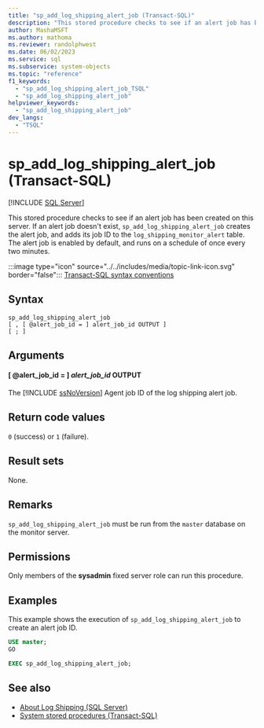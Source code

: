 ```yaml
---
title: "sp_add_log_shipping_alert_job (Transact-SQL)"
description: "This stored procedure checks to see if an alert job has been created on this server."
author: MashaMSFT
ms.author: mathoma
ms.reviewer: randolphwest
ms.date: 06/02/2023
ms.service: sql
ms.subservice: system-objects
ms.topic: "reference"
f1_keywords:
  - "sp_add_log_shipping_alert_job_TSQL"
  - "sp_add_log_shipping_alert_job"
helpviewer_keywords:
  - "sp_add_log_shipping_alert_job"
dev_langs:
  - "TSQL"
---
```

# sp_add_log_shipping_alert_job (Transact-SQL)

[!INCLUDE [SQL Server](../../includes/applies-to-version/sqlserver.md)]

This stored procedure checks to see if an alert job has been created on this server. If an alert job doesn't exist, `sp_add_log_shipping_alert_job` creates the alert job, and adds its job ID to the `log_shipping_monitor_alert` table. The alert job is enabled by default, and runs on a schedule of once every two minutes.

:::image type="icon" source="../../includes/media/topic-link-icon.svg" border="false"::: [Transact-SQL syntax conventions](../../t-sql/language-elements/transact-sql-syntax-conventions-transact-sql.md)

## Syntax

```syntaxsql
sp_add_log_shipping_alert_job
[ , [ @alert_job_id = ] alert_job_id OUTPUT ]
[ ; ]
```

## Arguments

#### [ @alert_job_id = ] *alert_job_id* OUTPUT

The [!INCLUDE [ssNoVersion](../../includes/ssnoversion-md.md)] Agent job ID of the log shipping alert job.

## Return code values

`0` (success) or `1` (failure).

## Result sets

None.

## Remarks

`sp_add_log_shipping_alert_job` must be run from the `master` database on the monitor server.

## Permissions

Only members of the **sysadmin** fixed server role can run this procedure.

## Examples

This example shows the execution of `sp_add_log_shipping_alert_job` to create an alert job ID.

```sql
USE master;
GO

EXEC sp_add_log_shipping_alert_job;
```

## See also

- [About Log Shipping (SQL Server)](../../database-engine/log-shipping/about-log-shipping-sql-server.md)
- [System stored procedures (Transact-SQL)](system-stored-procedures-transact-sql.md)
